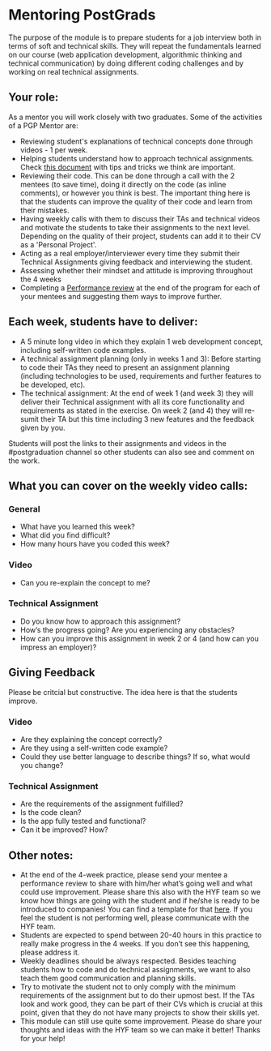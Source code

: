 # Mentoring PostGrads

The purpose of the module is to prepare students for a job interview both in terms of soft and technical skills. They will repeat the fundamentals learned on our course (web application development, algorithmic thinking and technical communication) by doing different coding challenges and by working on real technical assignments.

## Your role:
As a mentor you will work closely with two graduates. Some of the activities of a PGP Mentor are:

- Reviewing student's explanations of technical concepts done through videos - 1 per week. 
- Helping students understand how to approach technical assignments. Check [this document](https://github.com/riccardobevilacqua/technical-assignment-tips) with tips and tricks we think are important.
- Reviewing their code. This can be done through a call with the 2 mentees (to save time), doing it directly on the code (as inline comments), or however you think is best. The important thing here is that the students can improve the quality of their code and learn from their mistakes.
- Having weekly calls with them to discuss their TAs and technical videos and motivate the students to take their assignments to the next level. Depending on the quality of their project, students can add it to their CV as a 'Personal Project'.
- Acting as a real employer/interviewer every time they submit their Technical Assignments giving feedback and interviewing the student.
- Assessing whether their mindset and attitude is improving throughout the 4 weeks
- Completing a [Performance review](performance-review-template.md) at the end of the program for each of your mentees and suggesting them ways to improve further.

## Each week, students have to deliver:

- A 5 minute long video in which they explain 1 web development concept, including self-written code examples.
- A technical assignment planning (only in weeks 1 and 3): Before starting to code their TAs they need to present an assignment planning (including technologies to be used, requirements and further features to be developed, etc).
- The technical assignment: At the end of week 1 (and week 3) they will deliver their Technical assignment with all its core functionality and requirements as stated in the exercise. On week 2 (and 4) they will re-sumit their TA but this time including 3 new features and the feedback given by you. 

Students will post the links to their assignments and videos in the #postgraduation channel so other students can also see and comment on the work.

## What you can cover on the weekly video calls:
	
### General
- What have you learned this week?
- What did you find difficult?
- How many hours have you coded this week?

### Video
- Can you re-explain the concept to me?

### Technical Assignment
- Do you know how to approach this assignment?
- How’s the progress going? Are you experiencing any obstacles?
- How can you improve this assignment in week 2 or 4 (and how can you impress an employer)?

## Giving Feedback
Please be critcial but constructive. The idea here is that the students improve.

### Video
- Are they explaining the concept correctly?
- Are they using a self-written code example?
- Could they use better language to describe things? If so, what would you change?

### Technical Assignment
- Are the requirements of the assignment fulfilled?
- Is the code clean?
- Is the app fully tested and functional?
- Can it be improved? How?

## Other notes:
- At the end of the 4-week practice, please send your mentee a performance review to share with him/her what’s going well and what could use improvement. Please share this also with the HYF team so we know how things are going with the student and if he/she is ready to be introduced to companies! You can find a template for that [here](performance-review-template.md). If you feel the student is not performing well, please communicate with the HYF team.
- Students are expected to spend between 20-40 hours in this practice to really make progress in the 4 weeks. If you don’t see this happening, please address it.
- Weekly deadlines should be always respected. Besides teaching students how to code and do technical assignments, we want to also teach them good communication and planning skills.
- Try to motivate the student not to only comply with the minimum requirements of the assignment but to do their upmost best. If the TAs look and work good, they can be part of their CVs which is crucial at this point, given that they do not have many projects to show their skills yet.
- This module can still use quite some improvement. Please do share your thoughts and ideas with the HYF team so we can make it better! Thanks for your help!
